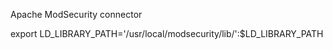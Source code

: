 Apache ModSecurity connector

export LD_LIBRARY_PATH='/usr/local/modsecurity/lib/':$LD_LIBRARY_PATH
